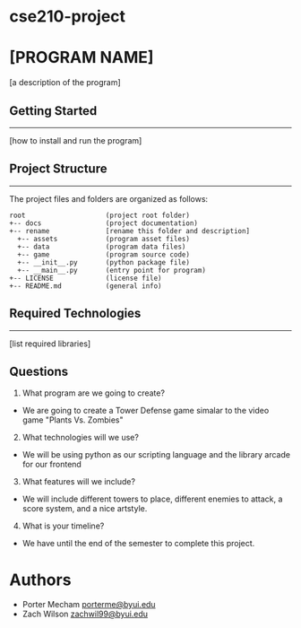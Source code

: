 # cse210-project

# [PROGRAM NAME]
[a description of the program]

## Getting Started
---
[how to install and run the program]

## Project Structure
---
The project files and folders are organized as follows:
```
root                    (project root folder)
+-- docs                (project documentation)
+-- rename              [rename this folder and description]
  +-- assets            (program asset files)
  +-- data              (program data files)
  +-- game              (program source code)
  +-- __init__.py       (python package file)
  +-- __main__.py       (entry point for program)
+-- LICENSE             (license file)
+-- README.md           (general info)
```

## Required Technologies
---
[list required libraries]

## Questions
1. What program are we going to create? 
  * We are going to create a Tower Defense game simalar to the video game "Plants Vs. Zombies"
2. What technologies will we use? 
  * We will be using python as our scripting language and the library arcade for our frontend
3. What features will we include? 
  * We will include different towers to place, different enemies to attack, a score system, and a nice artstyle.
4. What is your timeline? 
  * We have until the end of the semester to complete this project.


# Authors
* Porter Mecham porterme@byui.edu
* Zach Wilson zachwil99@byui.edu